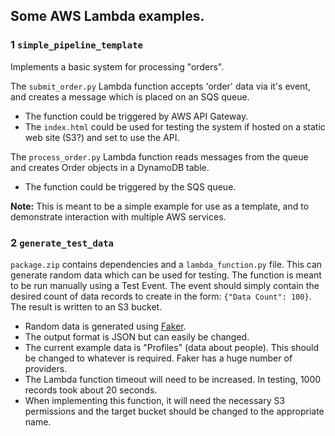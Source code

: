 ## Some AWS Lambda examples.

### 1 `simple_pipeline_template` 

Implements a basic system for processing "orders".

The `submit_order.py` Lambda function accepts 'order' data via it's event, and creates a message which is placed on an SQS queue.
- The function could be triggered by AWS API Gateway.
- The `index.html` could be used for testing the system if hosted on a static web site (S3?) and set to use the API.

The `process_order.py` Lambda function reads messages from the queue and creates Order objects in a DynamoDB table.
- The function could be triggered by the SQS queue.

**Note:** This is meant to be a simple example for use as a template, and to demonstrate interaction with multiple AWS services.

### 2 `generate_test_data`

`package.zip` contains dependencies and a `lambda_function.py` file. This can generate random data which can be used for testing. The function is meant to be run manually using a Test Event. The event should simply contain the desired count of data records to create in the form: `{"Data Count": 100}`. The result is written to an S3 bucket.
- Random data is generated using [Faker](https://faker.readthedocs.io/en/master/index.html).
- The output format is JSON but can easily be changed.
- The current example data is "Profiles" (data about people). This should be changed to whatever is required. Faker has a huge number of providers.
- The Lambda function timeout will need to be increased. In testing, 1000 records took about 20 seconds.
- When implementing this function, it will need the necessary S3 permissions and the target bucket should be changed to the appropriate name.